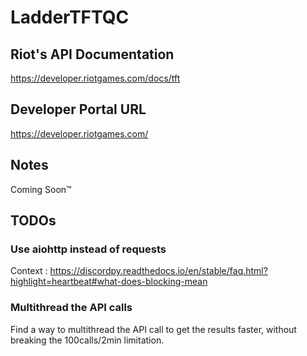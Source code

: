 # LadderTFTQC

## Riot's API Documentation 
https://developer.riotgames.com/docs/tft

## Developer Portal URL
https://developer.riotgames.com/

## Notes
Coming Soon™

## TODOs
### Use aiohttp instead of requests
Context : https://discordpy.readthedocs.io/en/stable/faq.html?highlight=heartbeat#what-does-blocking-mean

### Multithread the API calls
Find a way to multithread the API call to get the results faster, without breaking the 100calls/2min limitation.